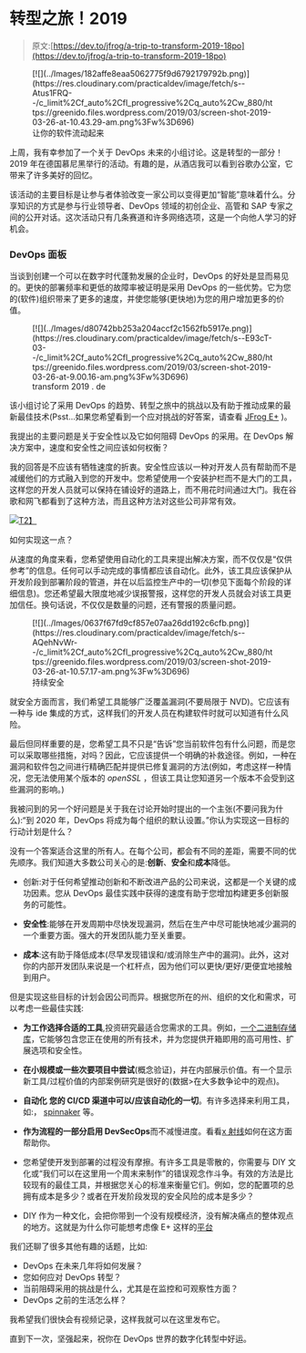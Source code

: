 # 转型之旅！2019

> 原文:[https://dev.to/jfrog/a-trip-to-transform-2019-18po](https://dev.to/jfrog/a-trip-to-transform-2019-18po)

<figure>[![](../Images/182affe8eaa5062775f9d6792179792b.png)](https://res.cloudinary.com/practicaldev/image/fetch/s--Atus1FRQ--/c_limit%2Cf_auto%2Cfl_progressive%2Cq_auto%2Cw_880/https://greenido.files.wordpress.com/2019/03/screen-shot-2019-03-26-at-10.43.29-am.png%3Fw%3D696) 

<figcaption>让你的软件流动起来</figcaption>

</figure>

上周，我有幸参加了一个关于 DevOps 未来的小组讨论。这是转型的一部分！2019 年在德国慕尼黑举行的活动。有趣的是，从酒店我可以看到谷歌办公室，它带来了许多美好的回忆。

该活动的主要目标是让参与者体验改变一家公司以变得更加“智能”意味着什么。分享知识的方式是参与行业领导者、DevOps 领域的初创企业、高管和 SAP 专家之间的公开对话。这次活动只有几条赛道和许多网络选项，这是一个向他人学习的好机会。

### [](#devops-panel)DevOps 面板

当谈到创建一个可以在数字时代蓬勃发展的企业时，DevOps 的好处是显而易见的。更快的部署频率和更低的故障率被证明是采用 DevOps 的一些优势。它为您的(软件)组织带来了更多的速度，并使您能够(更快地)为您的用户增加更多的价值。

<figure>[![](../Images/d80742bb253a204accf2c1562fb5917e.png)](https://res.cloudinary.com/practicaldev/image/fetch/s--E93cT-03--/c_limit%2Cf_auto%2Cfl_progressive%2Cq_auto%2Cw_880/https://greenido.files.wordpress.com/2019/03/screen-shot-2019-03-26-at-9.00.16-am.png%3Fw%3D696)

<figcaption>transform 2019 . de
</figcaption>

</figure>

该小组讨论了采用 DevOps 的趋势、转型之旅中的挑战以及有助于推动成果的最新最佳技术(Psst…如果您希望看到一个应对挑战的好答案，请查看 [JFrog E+](https://jfrog.com/enterprise-plus-platform/) )。

我提出的主要问题是关于安全性以及它如何阻碍 DevOps 的采用。在 DevOps 解决方案中，速度和安全性之间应该如何权衡？

我的回答是不应该有牺牲速度的折衷。安全性应该以一种对开发人员有帮助而不是减缓他们的方式融入到您的开发中。您希望使用一个安装护栏而不是大门的工具，这样您的开发人员就可以保持在铺设好的道路上，而不用花时间通过大门。我在谷歌和网飞都看到了这种方法，而且这种方法对这些公司非常有效。

[![](../Images/2d719c3a3139b1e4cd3bd42b7fe362a4.png)T2】](https://res.cloudinary.com/practicaldev/image/fetch/s--ZbOQPmWS--/c_limit%2Cf_auto%2Cfl_progressive%2Cq_auto%2Cw_880/https://greenido.files.wordpress.com/2019/03/screen-shot-2019-03-26-at-10.53.42-am.png%3Fw%3D696)

如何实现这一点？

从速度的角度来看，您希望使用自动化的工具来提出解决方案，而不仅仅是“仅供参考”的信息。任何可以手动完成的事情都应该自动化。此外，该工具应该保护从开发阶段到部署阶段的管道，并在以后监控生产中的一切(参见下面每个阶段的详细信息)。您还希望最大限度地减少误报警报，这样您的开发人员就会对该工具更加信任。换句话说，不仅仅是数量的问题，还有警报的质量问题。

<figure>[![](../Images/0637f67fd9cf857e07aa26dd192c6cfb.png)](https://res.cloudinary.com/practicaldev/image/fetch/s--AQehNvWr--/c_limit%2Cf_auto%2Cfl_progressive%2Cq_auto%2Cw_880/https://greenido.files.wordpress.com/2019/03/screen-shot-2019-03-26-at-10.57.17-am.png%3Fw%3D696) 

<figcaption>持续安全
</figcaption>

</figure>

就安全方面而言，我们希望工具能够广泛覆盖漏洞(不要局限于 NVD)。它应该有一种与 ide 集成的方式，这样我们的开发人员在构建软件时就可以知道有什么风险。

最后但同样重要的是，您希望工具不只是“告诉”您当前软件包有什么问题，而是您可以采取哪些措施，对吗？因此，它应该提供一个明确的补救途径。例如，一种在漏洞和软件包之间进行精确匹配并提供已修复漏洞的方法(例如，考虑这样一种情况，您无法使用某个版本的 *openSSL* ，但该工具让您知道另一个版本不会受到这些漏洞的影响。)

我被问到的另一个好问题是关于我在讨论开始时提出的一个主张(不要问我为什么):“到 2020 年，DevOps 将成为每个组织的默认设置。”你认为实现这一目标的行动计划是什么？

没有一个答案适合这里的所有人。在每个公司，都会有不同的差距，需要不同的优先顺序。我们知道大多数公司关心的是:**创新**、**安全**和**成本**降低。

*   创新:对于任何希望推动创新和不断改进产品的公司来说，这都是一个关键的成功因素。您从 DevOps 最佳实践中获得的速度有助于您增加构建更多创新服务的可能性。

*   **安全性**:能够在开发周期中尽快发现漏洞，然后在生产中尽可能快地减少漏洞的一个重要方面。强大的开发团队能力至关重要。

*   **成本**:这有助于降低成本(尽早发现错误和/或消除生产中的漏洞)。此外，这对你的内部开发团队来说是一个杠杆点，因为他们可以更快/更好/更便宜地接触到用户。

但是实现这些目标的计划会因公司而异。根据您所在的州、组织的文化和需求，可以考虑一些最佳实践:

*   **为工作选择合适的工具**,投资研究最适合您需求的工具。例如，[一个二进制存储库](https://jfrog.com/artifactory/)，它能够包含您正在使用的所有技术，并为您提供开箱即用的高可用性、扩展选项和安全性。

*   **在小规模或一些次要项目中尝试**(概念验证)，并在内部展示价值。有一个显示新工具/过程价值的内部案例研究是很好的(数据>在大多数争论中的观点)。

*   **自动化** **您的 CI/CD 渠道中可以/应该自动化的一切**。有许多选择来利用工具，如:， [spinnaker](https://www.spinnaker.io/) 等。

*   **作为流程的一部分启用 DevSecOps**而不减慢进度。看看[x 射线](https://jfrog.com/xray/)如何在这方面帮助你。

*   您希望使开发到部署的过程没有摩擦。有许多工具是零散的，你需要与 DIY 文化或“我们可以在这里用一个周末来制作”的错误观念作斗争。有效的方法是比较现有的最佳工具，并根据您关心的标准来衡量它们。例如，您的配置项的总拥有成本是多少？或者在开发阶段发现的安全风险的成本是多少？

*   DIY 作为一种文化，会把你带到一个没有规模经济，没有解决痛点的整体观点的地方。这就是为什么你可能想考虑像 E+ 这样的[平台](https://jfrog.com/enterprise-plus-platform/)

我们还聊了很多其他有趣的话题，比如:

*   DevOps 在未来几年将如何发展？
*   您如何应对 DevOps 转型？
*   当前阻碍采用的挑战是什么，尤其是在监控和可观察性方面？
*   DevOps 之前的生活怎么样？

我希望我们很快会有视频记录，这样我就可以在这里发布它。

直到下一次，坚强起来，祝你在 DevOps 世界的数字化转型中好运。